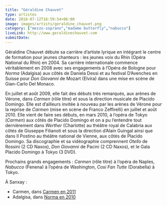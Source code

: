 ```yaml
---
title: "Géraldine Chauvet"
type: artistes
date: 2018-07-12T16:59:54+06:00
image: images/artists/geraldine_chauvet.png
category: ["mezzo-soprano","madame butterfly","nabucco"]
liveLink: http://www.geraldinechauvet.com
submitDate: 
---
```


Géraldine Chauvet débute sa carrière d’artiste lyrique en intégrant le centre de formation pour jeunes chanteurs : les jeunes voix du Rhin (Opéra National du Rhin) en 2004. Sa carrière internationale commence véritablement en 2008 avec ses engagements à l’Opéra de Bologne pour *Norma* (Adalgisa) aux côtés de Daniela Dessi et au festival D’Avenches en Suisse pour *Don Giovanni* de Mozart (Elvira) dans une mise en scène de Gian-Carlo Del Monaco.

En juillet et août 2009, elle fait des débuts très remarqués, aux arènes de Vérone, dans *Carmen* (rôle titre) et sous la direction musicale de Placido Domingo. Elle est d’ailleurs invitée à nouveau par les arènes de Vérone pour la reprise de *Carmen* (mise en scène de Franco Zeffirelli) en juillet et août 2010. Elle vient de faire ses débuts, en mars 2010, à l’opéra de Tokyo (*Carmen*) aux côtés de Placido Domingo et on a pu l’entendre tout dernièrement dans *Werther* (Charlotte) au théâtre royal de Calabria aux côtés de Giuseppe Filianoti et sous la direction d’Alain Guingal ainsi que dans Il Postino au théâtre national de Vienne, aux côtés de Placido Domingo. Sa discographie et sa vidéographie comprennent *Otello* de Rossini (2 CD Naxos), *Don Giovanni* de Pacini (2 CD Naxos), et le Gala Placido Domingo à Tokyo (3 DVD).

Prochains grands engagements :
*Carmen* (rôle titre) à l’opéra de Naples, *Nabucco* (Fenena) à l’opéra de Washington, *Cosi Fan Tutte* (Dorabella) à Tokyo.


À Sanxay :
- Carmen, dans [Carmen en 2011](/portfolio/2011_carmen/)
- Adalgisa, dans [Norma en 2010](/portfolio/2010_norma/)
